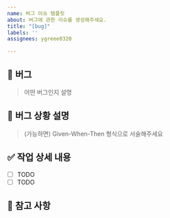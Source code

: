 ```yaml
---
name: 버그 이슈 템플릿
about: 버그에 관한 이슈를 생성해주세요.
title: "[bug]"
labels: ''
assignees: ygreee0320

---
```


## 🐛 버그
> 어떤 버그인지 설명

## 📝 버그 상황 설명
> (가능하면) Given-When-Then 형식으로 서술해주세요

## ✅ 작업 상세 내용
- [ ] TODO
- [ ] TODO

## 💬 참고 사항
